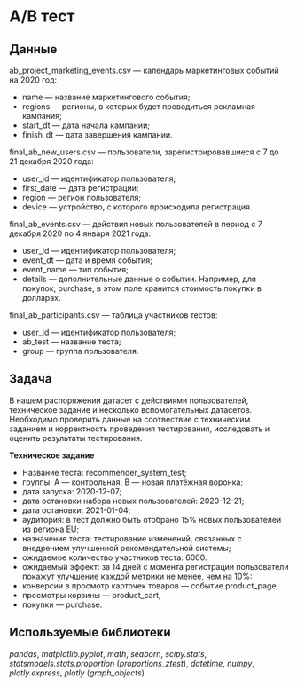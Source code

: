 # A/B тест

## Данные

ab_project_marketing_events.csv — календарь маркетинговых событий на 2020 год:

- name — название маркетингового события;
- regions — регионы, в которых будет проводиться рекламная кампания;
- start_dt — дата начала кампании;
- finish_dt — дата завершения кампании.

final_ab_new_users.csv — пользователи, зарегистрировавшиеся с 7 до 21 декабря 2020 года:

- user_id — идентификатор пользователя;
- first_date — дата регистрации;
- region — регион пользователя;
- device — устройство, с которого происходила регистрация.

final_ab_events.csv — действия новых пользователей в период с 7 декабря 2020 по 4 января 2021 года:

- user_id — идентификатор пользователя;
- event_dt — дата и время события;
- event_name — тип события;
- details — дополнительные данные о событии. Например, для покупок, purchase, в этом поле хранится стоимость покупки в долларах.

final_ab_participants.csv — таблица участников тестов:

- user_id — идентификатор пользователя;
- ab_test — название теста;
- group — группа пользователя.

## Задача

В нашем распоряжении датасет с действиями пользователей, техническое задание и несколько вспомогательных датасетов. Необходимо проверить данные на соотвествие с техническим заданием и корректность проведения тестирования, исследовать и оценить результаты тестирования.

**Техническое задание**

- Название теста: recommender_system_test;
- группы: А — контрольная, B — новая платёжная воронка;
- дата запуска: 2020-12-07;
- дата остановки набора новых пользователей: 2020-12-21;
- дата остановки: 2021-01-04;
- аудитория: в тест должно быть отобрано 15% новых пользователей из региона EU;
- назначение теста: тестирование изменений, связанных с внедрением улучшенной рекомендательной системы;
- ожидаемое количество участников теста: 6000.
- ожидаемый эффект: за 14 дней с момента регистрации пользователи покажут улучшение каждой метрики не менее, чем на 10%:
- конверсии в просмотр карточек товаров — событие product_page,
- просмотры корзины — product_cart,
- покупки — purchase.

## Используемые библиотеки
*pandas*, *matplotlib.pyplot*, *math*, *seaborn*, *scipy.stats*, *statsmodels.stats.proportion* (*proportions_ztest*), *datetime*, *numpy*, *plotly.express*, *plotly* (*graph_objects*)

